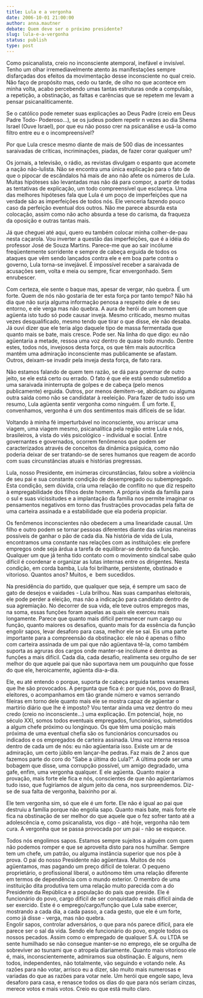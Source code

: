 ```yaml
---
title: Lula e a vergonha
date: 2006-10-01 21:00:00
author: anna.mautner
debate: Quem deve ser o próximo presidente?
slug: lula-e-a-vergonha
status: publish 
type: post
---
```


Como psicanalista, creio no inconsciente atemporal, inefável e invisível. Tenho um olhar irremediavelmente atento às manifestações sempre disfarçadas dos efeitos da movimentação desse inconsciente no qual creio. Não faço de propósito mas, cedo ou tarde, de olho no que acontece em minha volta, acabo percebendo umas tantas estruturas onde a compulsão, a repetição, a obstinação, as faltas e carências que se repetem me levam a pensar psicanaliticamente.   
  
Se o católico pode remeter suas explicações ao Deus Padre (creio em Deus Padre Todo- Poderoso...), se os judeus podem repetir n vezes ao dia Shema Israel (Ouve Israel), por que eu não posso crer na psicanálise e usá-la como filtro entre eu e o incompreensível?  
  
Por que Lula cresce mesmo diante de mais de 500 dias de incessantes saraivadas de críticas, incriminações, piadas, de fazer corar qualquer um?  
  
Os jornais, a televisão, o rádio, as revistas divulgam o espanto que acomete a nação não-lulista. Não se encontra uma única explicação para o fato de que o pipocar de escândalos há mais de ano não afete os números de Lula. Muitas hipóteses são levantadas mas não dá para compor, a partir de todas as tentativas de explicação, um todo compreensível que esclareça. Uma das melhores hipóteses fala que Lula é um poço de imperfeições que na verdade são as imperfeições de todos nós. Ele venceria fazendo pouco caso da perfeição eventual dos outros. Não me parece absurda esta colocação, assim como não acho absurda a tese do carisma, da fraqueza da oposição e outras tantas mais.   
  
Já que cheguei até aqui, quero eu também colocar minha colher-de-pau nesta caçarola. Vou inverter a questão das imperfeições, que é a idéia do professor José de Souza Martins. Parece-me que ao sair incólume freqüentemente sorridente e sempre de cabeça erguida de todos os ataques que vêm sendo lançados contra ele e em boa parte contra o governo, Lula torna-se invejável. É impossível receber a saraivada de acusações sem, volta e meia ou sempre, ficar envergonhado. Sem enrubescer.   
  
Com certeza, ele sente o baque mas, apesar de vergar, não quebra. É um forte. Quem de nós não gostaria de ter esta força por tanto tempo? Não há dia que não surja alguma informação penosa a respeito dele e de seu entorno, e ele verga mas não quebra. A aura de herói de um homem que agüenta isto tudo só pode causar inveja. Mesmo criticado, mesmo muitas vezes desqualificado, mesmo tendo que tirar o que disse, ele não desaba. Já ouvi dizer que ele teria algo daquele tipo de massa fermentada que quanto mais se bate, mais cresce. Pode ser. Na linha do que digo: eu não agüentaria a metade, ressoa uma voz dentro de quase todo mundo. Dentre estes, todos nós, invejosos desta força, os que têm mais autocrítica mantêm uma admiração inconsciente mas publicamente se afastam. Outros, deixam-se invadir pela inveja desta força, de fato rara.  
  
Não estamos falando de quem tem razão, se dá para governar de outro jeito, se ele está certo ou errado. O fato é que ele está sendo submetido a uma saraivada ininterrupta de golpes e de cabeça (pelo menos publicamente) erguida. Outros, por menos demitem-se, abdicam ou alguma outra saída como não se candidatar à reeleição. Para fazer de tudo isso um resumo, Lula agüenta sentir vergonha como ninguém. É um forte. E, convenhamos, vergonha é um dos sentimentos mais difíceis de se lidar.   
  
Voltando à minha fé imperturbável no inconsciente, vou arriscar uma viagem, uma viagem mesmo, psicanalítica pela região entre Lula e nós, brasileiros, à vista do viés psicológico - individual e social. Entre governantes e governados, ocorrem fenômenos que podem ser caracterizados através de conceitos da dinâmica psíquica, como não poderia deixar de ser tratando-se de seres humanos que reagem de acordo com suas circunstâncias atuais e histórias pregressas.   
  
Lula, nosso Presidente, em inúmeras circunstâncias, falou sobre a violência de seu pai e sua constante condição de desempregado ou subempregado. Esta condição, sem dúvida, cria uma relação de conflito no que diz respeito à empregabilidade dos filhos deste homem. A própria vinda da família para o sul e suas vicissitudes e a implantação da família nos permite imaginar os pensamentos negativos em torno das frustrações provocadas pela falta de uma carteira assinada e a estabilidade que ela poderia propiciar.   
  
Os fenômenos inconscientes não obedecem a uma linearidade causal. Um filho e outro podem se tornar pessoas diferentes diante das várias maneiras possíveis de ganhar o pão de cada dia. Na história de vida de Lula, encontramos uma constante nas relações com as instituições: ele prefere empregos onde seja árdua a tarefa de equilibrar-se dentro da função. Qualquer um que já tenha tido contato com o movimento sindical sabe quão difícil é coordenar e organizar as lutas internas entre os dirigentes. Nesta condição, em corda bamba, Lula foi brilhante, persistente, obstinado e vitorioso. Quantos anos? Muitos, e  bem sucedidos.   
  
Na presidência do partido, que qualquer que seja, é sempre um saco de gato de desejos e vaidades - Lula brilhou. Nas suas campanhas eleitorais, ele pode perder a eleição, mas não a indicação para candidato dentro de sua agremiação. No decorrer de sua vida, ele teve outros empregos mas, na soma, essas funções foram aquelas as quais ele exerceu mais longamente. Parece que quanto mais difícil permanecer num cargo ou função, quanto maiores os desafios, quanto mais for da essência da função engolir sapos, levar desaforo para casa, melhor ele se sai. Eis uma parte importante para a compreensão da obstinação: ele não é apenas o filho com carteira assinada de um pai que não agüentava tê-la, como também suporta as agruras dos cargos onde manter-se incólume é dentre as funções a mais difícil. Cada dia, cada desafio, realimenta seu orgulho de ser melhor do que aquele pai que não suportava nem um pouquinho que fosse do que ele, heroicamente, agüenta dia-a-dia.   
  
Ele, eu até entendo o porque, suporta de cabeça erguida tantos vexames que lhe são provocados. A pergunta que fica é: por que nós, povo do Brasil, eleitores, o acompanhamos em tão grande número e vamos serrando fileiras em torno dele quanto mais ele se mostra capaz de agüentar o martírio diário que lhe é imposto? Vou tentar ainda uma vez dentro do meu credo (creio no inconsciente...) uma explicação. Em potencial, hoje, no século XXI, somos todos eventuais empregados, funcionários, submetidos a algum chefe próximo ou longínquo. Os que têm uma posição mais próxima de uma eventual chefia são os funcionários concursados ou indicados e os empregados de carteira assinada. Uma voz interna ressoa dentro de cada um de nós: eu não agüentaria isso. Existe um ar de admiração, um certo júbilo em lançar-lhe pedras. Faz mais de 2 anos que fazemos parte do coro do "Sabe a última do Lula?". A última pode ser uma bobagem que disse, uma corrupção possível, um amigo degradado, uma gafe, enfim, uma vergonha qualquer. E ele agüenta. Quanto maior a provação, mais forte ele fica e nós, conscientes de que não agüentaríamos tudo isso, que fugiríamos de algum jeito da cena, nos surpreendemos. Diz-se de sua falta de vergonha, baixinho por aí.  
  
Ele tem vergonha sim, só que ele é um forte. Ele não é igual ao pai que destruiu a família porque não engolia sapo. Quanto mais bate, mais forte ele fica na obstinação de ser melhor do que aquele que o fez sofrer tanto até a adolescência e, como psicanalista, vos digo - até hoje, vergonha não tem cura. A vergonha que se passa provocada por um pai - não se esquece.   
  
Todos nós engolimos sapos. Estamos sempre sujeitos a alguém com quem não podemos romper e que se aproveita disto para nos humilhar. Sempre tem um chefe, um patrão, ou alguma instância superior que nos põe à prova. O pai do nosso Presidente não agüentava. Muitos de nós agüentamos, mas pagando um preço difícil de tolerar. O pequeno proprietário, o profissional liberal, o autônomo têm uma relação diferente em termos de dependência com o mundo exterior. O membro de uma instituição dita produtiva tem uma relação muito parecida com a do Presidente da República e a população do país que preside. Ele é funcionário do povo, cargo difícil de ser conquistado e mais difícil ainda de ser exercido. Este é o emprego/cargo/função que Lula sabe exercer, mostrando a cada dia, a cada passo, a cada gesto, que ele é um forte, como já disse - verga, mas não quebra.   
Engolir sapos, controlar adversários, o que para nós parece difícil, para ele parece ser o sal da vida. Sendo ele funcionário do povo, engole todos os nossos pecados. Assim como o empregado de qualquer S.A. ou LTDA se sente humilhado se não consegue manter-se no emprego, ele se orgulha de sobreviver ao tsunami que o atropela diariamente. Quanto mais vitorioso ele é, mais, inconscientemente, admiramos sua obstinação. E alguns, nem todos, independentes, não totalmente, vão seguindo e votando nele. As razões para não votar, arrisco eu a dizer, são muito mais numerosas e variadas do que as razões para votar nele. Um herói que engole sapo, leva desaforo para casa, e renasce todos os dias do que para nós seriam cinzas, merece votos e mais votos. Creio eu que está muito claro.  

